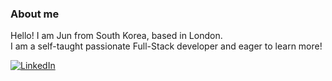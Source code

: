 ### About me
Hello! I am Jun from South Korea, based in London. </br>
I am a self-taught passionate Full-Stack developer and eager to learn more! </br>

[![LinkedIn](https://img.shields.io/badge/LinkedIn-#eeeeee?style=flat&logo=linkedin&logoColor=0A66C2)](https://www.linkedin.com/in/jun-young-park-220bb4229/)




<!--
**Jun0613-spec/Jun0613-spec** is a ✨ _special_ ✨ repository because its `README.md` (this file) appears on your GitHub profile.

Here are some ideas to get you started:

- 🔭 I’m currently working on ...
- 🌱 I’m currently learning ...
- 👯 I’m looking to collaborate on ...
- 🤔 I’m looking for help with ...
- 💬 Ask me about ...
- 📫 How to reach me: ...
- 😄 Pronouns: ...
- ⚡ Fun fact: ...
-->
